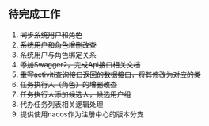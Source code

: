  ## 待完成工作
   1. ~~同步系统用户和角色~~
   1. ~~系统用户和角色增删改查~~
   1. ~~系统用户与角色绑定关系~~
   2. ~~添加Swagger2，完成Api接口相关文档~~
   3. ~~重写activiti查询接口返回的数据接口，将其修改为对应的类~~
   4. ~~任务执行人（角色）的增删改查~~
   4. ~~任务执行人添加候选人，候选用户组~~
   5. 代办任务列表相关逻辑处理
   6. 提供使用nacos作为注册中心的版本分支